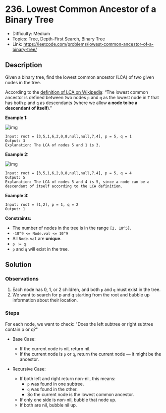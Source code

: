 # 236. Lowest Common Ancestor of a Binary Tree

- Difficulty: Medium
- Topics: Tree, Depth-First Search, Binary Tree
- Link: https://leetcode.com/problems/lowest-common-ancestor-of-a-binary-tree/

## Description

Given a binary tree, find the lowest common ancestor (LCA) of two given nodes in the tree.

According to the [definition of LCA on Wikipedia](https://en.wikipedia.org/wiki/Lowest_common_ancestor): “The lowest common ancestor is defined between two nodes `p` and `q` as the lowest node in `T` that has both `p` and `q` as descendants (where we allow **a node to be a descendant of itself**).”

**Example 1:**

![img](https://assets.leetcode.com/uploads/2018/12/14/binarytree.png)

```
Input: root = [3,5,1,6,2,0,8,null,null,7,4], p = 5, q = 1
Output: 3
Explanation: The LCA of nodes 5 and 1 is 3.
```

**Example 2:**

![img](https://assets.leetcode.com/uploads/2018/12/14/binarytree.png)

```
Input: root = [3,5,1,6,2,0,8,null,null,7,4], p = 5, q = 4
Output: 5
Explanation: The LCA of nodes 5 and 4 is 5, since a node can be a descendant of itself according to the LCA definition.
```

**Example 3:**

```
Input: root = [1,2], p = 1, q = 2
Output: 1
```

**Constraints:**

- The number of nodes in the tree is in the range `[2, 10^5]`.
- `-10^9 <= Node.val <= 10^9`
- All `Node.val` are **unique**.
- `p != q`
- `p` and `q` will exist in the tree.

## Solution

### Observations

1. Each node has 0, 1, or 2 children, and both `p` and `q` must exist in the tree.
2. We want to search for p and q starting from the root and bubble up information about their location.

### Steps

For each node, we want to check: "Does the left subtree or right subtree contain p or q?"

- Base Case:
  - If the current node is nil, return nil.
  - If the current node is `p` or `q`, return the current node — it might be the ancestor.

- Recursive Case:
  - If both left and right return non-nil, this means:
    - `p` was found in one subtree.
    - `q` was found in the other.
    - So the current node is the lowest common ancestor.
  - If only one side is non-nil, bubble that node up.
  - If both are nil, bubble nil up.
